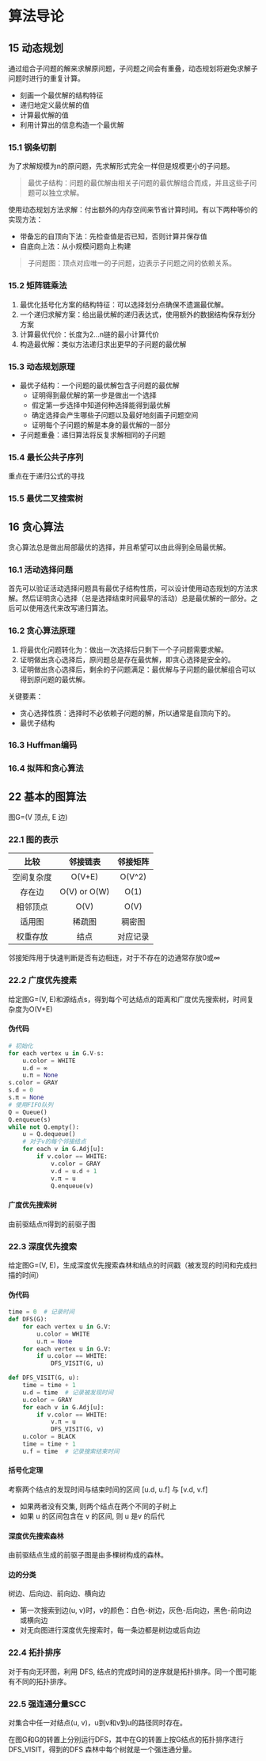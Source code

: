 # 算法导论

## 15 动态规划
通过组合子问题的解来求解原问题，子问题之间会有重叠，动态规划将避免求解子问题时进行的重复计算。
* 刻画一个最优解的结构特征
* 递归地定义最优解的值
* 计算最优解的值
* 利用计算出的信息构造一个最优解

### 15.1 钢条切割
为了求解规模为n的原问题，先求解形式完全一样但是规模更小的子问题。

> 最优子结构：问题的最优解由相关子问题的最优解组合而成，并且这些子问题可以独立求解。

使用动态规划方法求解：付出额外的内存空间来节省计算时间。有以下两种等价的实现方法：
* 带备忘的自顶向下法：先检查值是否已知，否则计算并保存值
* 自底向上法：从小规模问题向上构建

> 子问题图：顶点对应唯一的子问题，边表示子问题之间的依赖关系。

### 15.2 矩阵链乘法
1. 最优化括号化方案的结构特征：可以选择划分点确保不遗漏最优解。
2. 一个递归求解方案：给出最优解的递归表达式，使用额外的数据结构保存划分方案
3. 计算最优代价：长度为2...n链的最小计算代价
4. 构造最优解：类似方法递归求出更早的子问题的最优解

### 15.3 动态规划原理
* 最优子结构：一个问题的最优解包含子问题的最优解
  * 证明得到最优解的第一步是做出一个选择
  * 假定第一步选择中知道何种选择能得到最优解
  * 确定选择会产生哪些子问题以及最好地刻画子问题空间
  * 证明每个子问题的解是本身的最优解的一部分
* 子问题重叠：递归算法将反复求解相同的子问题

### 15.4 最长公共子序列
重点在于递归公式的寻找

### 15.5 最优二叉搜索树

## 16 贪心算法
贪心算法总是做出局部最优的选择，并且希望可以由此得到全局最优解。

### 16.1 活动选择问题
首先可以验证活动选择问题具有最优子结构性质，可以设计使用动态规划的方法求解。然后证明贪心选择（总是选择结束时间最早的活动）总是最优解的一部分。之后可以使用迭代来改写递归算法。

### 16.2 贪心算法原理
1. 将最优化问题转化为：做出一次选择后只剩下一个子问题需要求解。
2. 证明做出贪心选择后，原问题总是存在最优解，即贪心选择是安全的。
3. 证明做出贪心选择后，剩余的子问题满足：最优解与子问题的最优解组合可以得到原问题的最优解。

关键要素：
* 贪心选择性质：选择时不必依赖子问题的解，所以通常是自顶向下的。
* 最优子结构

### 16.3 Huffman编码

### 16.4 拟阵和贪心算法

## 22 基本的图算法
图G=(V 顶点, E 边)
### 22.1 图的表示
|比较|邻接链表|邻接矩阵|
|:--:|:--:|:--:|
|空间复杂度|O(V+E)|O(V^2)|
|存在边|O(V) or O(W)|O(1)|
|相邻顶点|O(V)|O(V)|
|适用图|稀疏图|稠密图|
|权重存放|结点|对应记录|

邻接矩阵用于快速判断是否有边相连，对于不存在的边通常存放0或∞

### 22.2 广度优先搜素
给定图G=(V, E)和源结点s，得到每个可达结点的距离和广度优先搜索树，时间复杂度为O(V+E)

#### 伪代码
```python
# 初始化
for each vertex u in G.V-s:
	u.color = WHITE
	u.d = ∞
	u.π = None
s.color = GRAY
s.d = 0
s.π = None
# 使用FIFO队列
Q = Queue()
Q.enqueue(s)
while not Q.empty():
	u = Q.dequeue()
	# 对于v的每个邻接结点
	for each v in G.Adj[u]:
		if v.color == WHITE:
			v.color = GRAY
			v.d = u.d + 1
			v.π = u
			Q.enqueue(v)
```

#### 广度优先搜索树
由前驱结点π得到的前驱子图

### 22.3 深度优先搜索
给定图G=(V, E)，生成深度优先搜索森林和结点的时间戳（被发现的时间和完成扫描的时间）

#### 伪代码
```python
time = 0  # 记录时间
def DFS(G):
	for each vertex u in G.V:
		u.color = WHITE
		u.π = None
	for each vertex u in G.V:
		if u.color == WHITE:
			DFS_VISIT(G, u)

def DFS_VISIT(G, u):
	time = time + 1
	u.d = time  # 记录被发现时间
	u.color = GRAY
	for each v in G.Adj[u]:
		if v.color == WHITE:
			v.π = u
			DFS_VISIT(G, v)
	u.color = BLACK
	time = time + 1
	u.f = time  # 记录搜索结束时间
```

#### 括号化定理
考察两个结点的发现时间与结束时间的区间 [u.d, u.f] 与 [v.d, v.f]
* 如果两者没有交集, 则两个结点在两个不同的子树上
* 如果 u 的区间包含在 v 的区间, 则 u 是v 的后代

#### 深度优先搜索森林
由前驱结点生成的前驱子图是由多棵树构成的森林。

#### 边的分类
树边、后向边、前向边、横向边
* 第一次搜索到边(u, v)时，v的颜色：白色-树边，灰色-后向边，黑色-前向边或横向边
* 对无向图进行深度优先搜索时，每一条边都是树边或后向边

### 22.4 拓扑排序
对于有向无环图，利用 DFS, 结点的完成时间的逆序就是拓扑排序。同一个图可能有不同的拓扑排序。

### 22.5 强连通分量SCC
对集合中任一对结点(u, v)，u到v和v到u的路径同时存在。

在图G和G的转置上分别运行DFS，其中在G的转置上按G结点的拓扑排序进行DFS_VISIT，得到的DFS 森林中每个树就是一个强连通分量。
